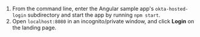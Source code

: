 1. From the command line, enter the Angular sample app's `okta-hosted-login` subdirectory and start the <StackSelector snippet="applang" noSelector inline /> app by running `npm start`.
2. Open `localhost:8080` in an incognito/private window, and click **Login** on the <StackSelector snippet="applang" noSelector inline /> landing page.
